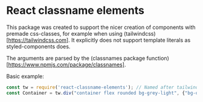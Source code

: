# React classname elements

This package was created to support the nicer creation of components with premade css-classes, for example when using (tailwindcss)[https://tailwindcss.com]. It explicitly does not support template literals as styled-components does.

The arguments are parsed by the (classnames package function)[https://www.npmjs.com/package/classnames].

Basic example:
```js
const tw = require('react-classname-elements'); // Named after tailwind
const Container = tw.div("container flex rounded bg-grey-light", {"bg-orange" : this.props.isHighlighted})
```

